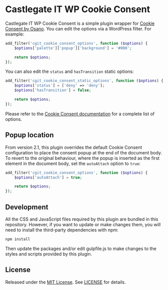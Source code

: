 # Castlegate IT WP Cookie Consent

Castlegate IT WP Cookie Consent is a simple plugin wrapper for [Cookie Consent by Osano](https://cookieconsent.osano.com/). You can edit the options via a WordPress filter. For example:

~~~ php
add_filter('cgit_cookie_consent_options', function ($options) {
    $options['palette']['popup']['background'] = '#000';

    return $options;
});
~~~

You can also edit the `status` and `hasTransition` static options:

~~~ php
add_filter('cgit_cookie_consent_static_options', function ($options) {
    $options['status'] = ['deny' => 'deny'];
    $options['hasTransition'] = false;

    return $options;
});
~~~

Please refer to the [Cookie Consent documentation](https://www.osano.com/cookieconsent/documentation/javascript-api/) for a complete list of options.

## Popup location

From version 2.1, this plugin overrides the default Cookie Consent configuration to place the consent popup at the end of the document body. To revert to the original behaviour, where the popup is inserted as the first element in the document body, set the `autoAttach` option to `true`:

~~~ php
add_filter('cgit_cookie_consent_options', function ($options) {
    $options['autoAttach'] = true;

    return $options;
});
~~~

## Development

All the CSS and JavaScript files required by this plugin are bundled in this repository. However, if you want to update or make changes them, you will need to install the third-party dependencies with npm:

    npm install

Then update the packages and/or edit gulpfile.js to make changes to the styles and scripts provided by this plugin.

## License

Released under the [MIT License](https://opensource.org/licenses/MIT). See [LICENSE](LICENSE) for details.
